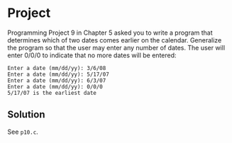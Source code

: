 # Project

Programming Project 9 in Chapter 5 asked you to write a program that determines
which of two dates comes earlier on the calendar. Generalize the program so
that the user may enter any number of dates. The user will enter 0/0/0 to
indicate that no more dates will be entered:

```
Enter a date (mm/dd/yy): 3/6/08
Enter a date (mm/dd/yy): 5/17/07
Enter a date (mm/dd/yy): 6/3/07
Enter a date (mm/dd/yy): 0/0/0
5/17/07 is the earliest date
```

## Solution

See `p10.c`.
